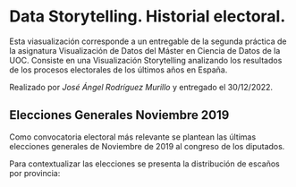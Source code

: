 # Data Storytelling. Historial electoral.

Esta viasualización corresponde a un entregable de la segunda práctica de la asignatura Visualización de Datos del Máster en Ciencia de Datos de la UOC. Consiste en una Visualización Storytelling analizando los resultados de los procesos electorales de los últimos años en España.

Realizado por *José Ángel Rodríguez Murillo* y entregado el 30/12/2022.

## Elecciones Generales Noviembre 2019

Como convocatoria electoral más relevante se plantean las últimas elecciones generales de Noviembre de 2019 al congreso de los diputados.

Para contextualizar las elecciones se presenta la distribución de escaños por provincia:


